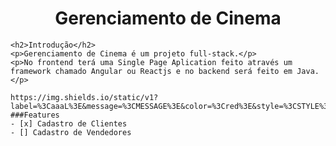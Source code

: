 <html>
  
  <body>
    <h1 align="center">Gerenciamento de Cinema</h1>
    
    <h2>Introdução</h2>
    <p>Gerenciamento de Cinema é um projeto full-stack.</p> 
    <p>No frontend terá uma Single Page Aplication feito através um framework chamado Angular ou Reactjs e no backend será feito em Java.</p>
    
    https://img.shields.io/static/v1?label=%3CaaaL%3E&message=%3CMESSAGE%3E&color=%3Cred%3E&style=%3CSTYLE%3E&logo=%3CLOGO%3E
    ###Features
    - [x] Cadastro de Clientes
    - [] Cadastro de Vendedores
   
  </body>
</html>
